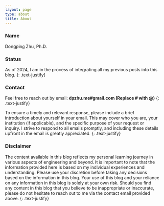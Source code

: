 ```yaml
---
layout: page
type: about
title: About
---
```


### Name

Dongping Zhu, Ph.D.

### Status

As of 2024, I am in the process of integrating all my previous posts into this blog.
{: .text-justify}

### Contact

Feel free to reach out by email: **dpzhu.me#gmail.com (Replace # with @)**
{: .text-justify}

To ensure a timely and relevant response, please include a brief introduction about yourself in your email. This may cover who you are, your institution (if applicable), and the specific purpose of your request or inquiry. I strive to respond to all emails promptly, and including these details upfront in the email is greatly appreciated.
{: .text-justify}

### Disclaimer

The content available in this blog reflects my personal learning journey in various aspects of engineering and beyond. It is important to note that the information provided here is based on my individual experiences and understanding. Please use your discretion before taking any decisions based on the information in this blog. Your use of this blog and your reliance on any information in this blog is solely at your own risk. Should you find any content in this blog that you believe to be inappropriate or inaccurate, please do not hesitate to reach out to me via the contact email provided above.
{: .text-justify}